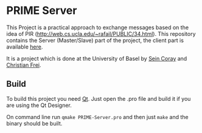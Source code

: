 # PRIME Server

This Project is a practical approach to exchange messages based on the idea of PIR (http://web.cs.ucla.edu/~rafail/PUBLIC/34.html). This repository contains the Server (Master/Slave) part of the project, the client part is available [here](https://github.com/s3inlc/prime-client).

It is a project which is done at the University of Basel by [Sein Coray](https://github.com/s3inlc) and [Christian Frei](https://github.com/christianfrei).

## Build

To build this project you need [Qt](http://qt.io). Just open the .pro file and build it if you are using the Qt Designer.

On command line run ```qmake PRIME-Server.pro``` and then just ```make``` and the binary should be built.
